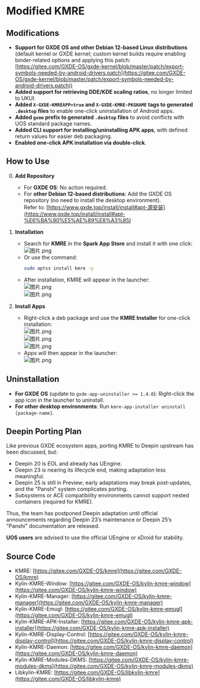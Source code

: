 # Modified KMRE  

## Modifications  

* **Support for GXDE OS and other Debian 12-based Linux distributions** (default kernel or GXDE kernel; custom kernel builds require enabling binder-related options and applying this patch: [https://gitee.com/GXDE-OS/gxde-kernel/blob/master/patch/export-symbols-needed-by-android-drivers.patch](https://gitee.com/GXDE-OS/gxde-kernel/blob/master/patch/export-symbols-needed-by-android-drivers.patch))  
* **Added support for retrieving DDE/KDE scaling ratios**, no longer limited to UKUI.  
* **Added `X-GXDE-KMREAPP=true` and `X-GXDE-KMRE-PKGNAME` tags to generated `.desktop` files** to enable one-click uninstallation of Android apps.  
* **Added `gxme` prefix to generated `.desktop` files** to avoid conflicts with UOS standard package names.  
* **Added CLI support for installing/uninstalling APK apps**, with defined return values for easier deb packaging.  
* **Enabled one-click APK installation via double-click**.  

## How to Use  

0. **Add Repository**  
   - For **GXDE OS**: No action required.  
   - For **other Debian 12-based distributions**: Add the GXDE OS repository (no need to install the desktop environment).  
     Refer to: [https://www.gxde.top/install/install#apt-源安装](https://www.gxde.top/install/install#apt-%E6%BA%90%E5%AE%89%E8%A3%85)  

1. **Installation**  
   - Search for **KMRE** in the **Spark App Store** and install it with one click:  
     ![图片.png](/news/development/kmre-on-debian-gxde/202501261534476872_图片.jpg)  
   - Or use the command:  
     ```bash  
     sudo aptss install kmre -y  
     ```  
   - After installation, KMRE will appear in the launcher:  
     ![图片.png](/news/development/kmre-on-debian-gxde/202501261536273237_图片.jpg)  
     ![图片.png](/news/development/kmre-on-debian-gxde/202501261538027913_图片.jpg)  

2. **Install Apps**  
   - Right-click a deb package and use the **KMRE Installer** for one-click installation:  
     ![图片.png](/news/development/kmre-on-debian-gxde/202501261538259106_图片.jpg)  
     ![图片.png](/news/development/kmre-on-debian-gxde/202501261539045466_图片.jpg)  
     ![图片.png](/news/development/kmre-on-debian-gxde/202501261539195214_图片.jpg)  
   - Apps will then appear in the launcher:  
     ![图片.png](/news/development/kmre-on-debian-gxde/202501261546298081_图片.jpg)  

## Uninstallation  

- **For GXDE OS** (update to `gxde-app-uninstaller >= 1.4.0`): Right-click the app icon in the launcher to uninstall.  
- **For other desktop environments**: Run `kmre-app-installer uninstall [package-name]`.  

## Deepin Porting Plan  

Like previous GXDE ecosystem apps, porting KMRE to Deepin upstream has been discussed, but:  
- Deepin 20 is EOL and already has UEngine.  
- Deepin 23 is nearing its lifecycle end, making adaptation less meaningful.  
- Deepin 25 is still in Preview; early adaptations may break post-updates, and the "Panshi" system complicates porting.  
- Subsystems or ACE compatibility environments cannot support nested containers (required for KMRE).  

Thus, the team has postponed Deepin adaptation until official announcements regarding Deepin 23’s maintenance or Deepin 25’s "Panshi" documentation are released.  

**UOS users** are advised to use the official UEngine or xDroid for stability.  

## Source Code  

- KMRE: [https://gitee.com/GXDE-OS/kmre](https://gitee.com/GXDE-OS/kmre)  
- Kylin-KMRE-Window: [https://gitee.com/GXDE-OS/kylin-kmre-window](https://gitee.com/GXDE-OS/kylin-kmre-window)  
- Kylin-KMRE-Manager: [https://gitee.com/GXDE-OS/kylin-kmre-manager](https://gitee.com/GXDE-OS/kylin-kmre-manager)  
- Kylin-KMRE-Emugl: [https://gitee.com/GXDE-OS/kylin-kmre-emugl](https://gitee.com/GXDE-OS/kylin-kmre-emugl)  
- Kylin-KMRE-APK-Installer: [https://gitee.com/GXDE-OS/kylin-kmre-apk-installer](https://gitee.com/GXDE-OS/kylin-kmre-apk-installer)  
- Kylin-KMRE-Display-Control: [https://gitee.com/GXDE-OS/kylin-kmre-display-control](https://gitee.com/GXDE-OS/kylin-kmre-display-control)  
- Kylin-KMRE-Daemon: [https://gitee.com/GXDE-OS/kylin-kmre-daemon](https://gitee.com/GXDE-OS/kylin-kmre-daemon)  
- Kylin-KMRE-Modules-DKMS: [https://gitee.com/GXDE-OS/kylin-kmre-modules-dkms](https://gitee.com/GXDE-OS/kylin-kmre-modules-dkms)  
- Libkylin-KMRE: [https://gitee.com/GXDE-OS/libkylin-kmre](https://gitee.com/GXDE-OS/libkylin-kmre)